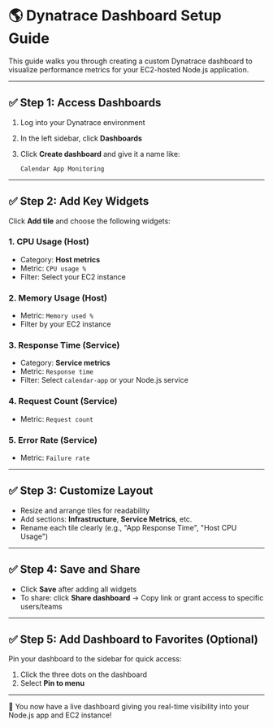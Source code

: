 # 🌎 Dynatrace Dashboard Setup Guide

This guide walks you through creating a custom Dynatrace dashboard to visualize performance metrics for your EC2-hosted Node.js application.

---

## ✅ Step 1: Access Dashboards

1. Log into your Dynatrace environment
2. In the left sidebar, click **Dashboards**
3. Click **Create dashboard** and give it a name like:

   ```
   Calendar App Monitoring
   ```

---

## ✅ Step 2: Add Key Widgets

Click **Add tile** and choose the following widgets:

### 1. **CPU Usage (Host)**

* Category: **Host metrics**
* Metric: `CPU usage %`
* Filter: Select your EC2 instance

### 2. **Memory Usage (Host)**

* Metric: `Memory used %`
* Filter by your EC2 instance

### 3. **Response Time (Service)**

* Category: **Service metrics**
* Metric: `Response time`
* Filter: Select `calendar-app` or your Node.js service

### 4. **Request Count (Service)**

* Metric: `Request count`

### 5. **Error Rate (Service)**

* Metric: `Failure rate`

---

## ✅ Step 3: Customize Layout

* Resize and arrange tiles for readability
* Add sections: **Infrastructure**, **Service Metrics**, etc.
* Rename each tile clearly (e.g., "App Response Time", "Host CPU Usage")

---

## ✅ Step 4: Save and Share

* Click **Save** after adding all widgets
* To share: click **Share dashboard** → Copy link or grant access to specific users/teams

---

## ✅ Step 5: Add Dashboard to Favorites (Optional)

Pin your dashboard to the sidebar for quick access:

1. Click the three dots on the dashboard
2. Select **Pin to menu**

---

🚀 You now have a live dashboard giving you real-time visibility into your Node.js app and EC2 instance!
